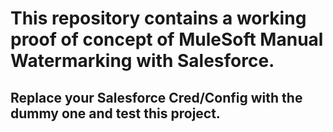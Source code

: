 # This repository contains a working proof of concept of MuleSoft Manual Watermarking with Salesforce.
## Replace your Salesforce Cred/Config with the dummy one and test this project.
